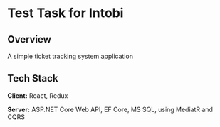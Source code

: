 # Test Task for Intobi

## Overview

A simple ticket tracking system application

## Tech Stack

**Client:** React, Redux

**Server:** ASP.NET Core Web API, EF Core, MS SQL, using MediatR and CQRS
